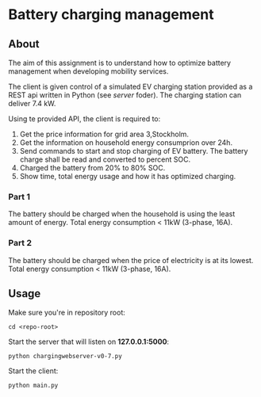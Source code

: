 # Battery charging management

## About

The aim of this assignment is to understand how to optimize battery management when developing mobility services.

The client is given control of a simulated EV charging station provided as a REST api written in Python (see *server* foder). The charging station can deliver 7.4 kW.

Using te provided API, the client is required to:

1. Get the price information for grid area 3,Stockholm.
2. Get the information on household energy consumprion over 24h.
3. Send commands to start and stop charging of EV battery. The battery charge shall be read and converted to percent SOC.
4. Charged the battery from 20% to 80% SOC.
5. Show time, total energy usage and how it has optimized charging.


### Part 1

The battery should be charged when the household is using the least amount of energy. 
Total energy consumption < 11kW (3-phase, 16A).

### Part 2

The battery should be charged when the price of electricity is at its lowest.
Total energy consumption < 11kW (3-phase, 16A).

## Usage

Make sure you're in repository root:
```
cd <repo-root>
```

Start the server that will listen on **127.0.0.1:5000**:

```
python chargingwebserver-v0-7.py
```

Start the client:

```
python main.py
```

